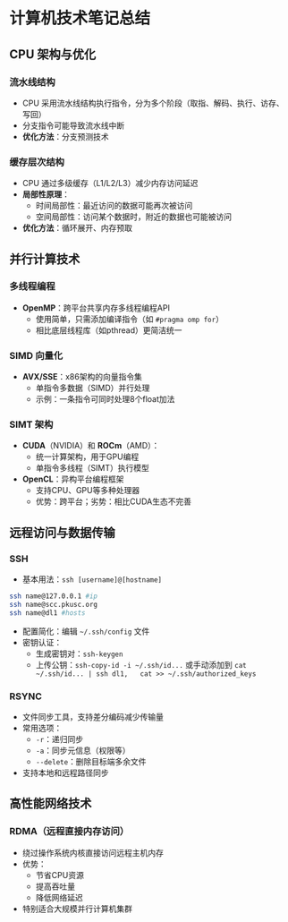 # 计算机技术笔记总结 #

## CPU 架构与优化 ##

### 流水线结构
- CPU 采用流水线结构执行指令，分为多个阶段（取指、解码、执行、访存、写回）
- 分支指令可能导致流水线中断
- **优化方法**：分支预测技术

### 缓存层次结构 ##
- CPU 通过多级缓存（L1/L2/L3）减少内存访问延迟
- **局部性原理**：
  - 时间局部性：最近访问的数据可能再次被访问
  - 空间局部性：访问某个数据时，附近的数据也可能被访问
- **优化方法**：循环展开、内存预取

## 并行计算技术 ##

### 多线程编程 ###
- **OpenMP**：跨平台共享内存多线程编程API
  - 使用简单，只需添加编译指令（如 `#pragma omp for`）
  - 相比底层线程库（如pthread）更简洁统一

### SIMD 向量化
- **AVX/SSE**：x86架构的向量指令集
  - 单指令多数据（SIMD）并行处理
  - 示例：一条指令可同时处理8个float加法

### SIMT 架构
- **CUDA**（NVIDIA）和 **ROCm**（AMD）：
  - 统一计算架构，用于GPU编程
  - 单指令多线程（SIMT）执行模型
- **OpenCL**：异构平台编程框架
  - 支持CPU、GPU等多种处理器
  - 优势：跨平台；劣势：相比CUDA生态不完善

## 远程访问与数据传输

### SSH
- 基本用法：`ssh [username]@[hostname]`
```bash
ssh name@127.0.0.1 #ip
ssh name@scc.pkusc.org
ssh name@dl1 #hosts
```
- 配置简化：编辑 `~/.ssh/config` 文件
- 密钥认证：
  - 生成密钥对：`ssh-keygen`
  - 上传公钥：`ssh-copy-id -i ~/.ssh/id...` 或手动添加到 `cat ~/.ssh/id... | ssh dl1,   cat >> ~/.ssh/authorized_keys`

### RSYNC
- 文件同步工具，支持差分编码减少传输量
- 常用选项：
  - `-r`：递归同步
  - `-a`：同步元信息（权限等）
  - `--delete`：删除目标端多余文件
- 支持本地和远程路径同步

## 高性能网络技术

### RDMA（远程直接内存访问）
- 绕过操作系统内核直接访问远程主机内存
- 优势：
  - 节省CPU资源
  - 提高吞吐量
  - 降低网络延迟
- 特别适合大规模并行计算机集群


